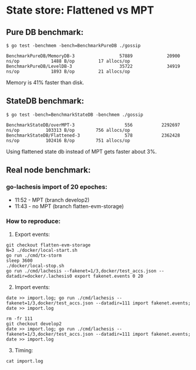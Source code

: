 # State store: Flattened vs MPT 


## Pure DB benchmark:

`$ go test -benchmem -bench=BenchmarkPureDB ./gossip`
```
BenchmarkPureDB/MemoryDB-3                 57889             20900 ns/op            1488 B/op         17 allocs/op
BenchmarkPureDB/LevelDB-3                  35722             34919 ns/op            1893 B/op         21 allocs/op
```
Memory is 41% faster than disk.


## StateDB benchmark:

`$ go test -bench=BenchmarkStateDB -benchmem ./gossip`
```
BenchmarkStateDB/overMPT-3                   556           2292697 ns/op          103313 B/op        756 allocs/op
BenchmarkStateDB/Flattened-3                 578           2362428 ns/op          102416 B/op        751 allocs/op
```
Using flattened state db instead of MPT gets faster about 3%.


## Real node benchmark:

### go-lachesis import of 20 epoches:

 * 11:52 - MPT (branch develop2)
 * 11:43 - no MPT (branch flatten-evm-storage)

### How to reproduce:

1. Export events:
```
git checkout flatten-evm-storage
N=3 ./docker/local-start.sh
go run ./cmd/tx-storm
sleep 3600
./docker/local-stop.sh
go run ./cmd/lachesis --fakenet=1/3,docker/test_accs.json --datadir=docker/.lachesis0 export fakenet.events 0 20
```

2. Import events:
```
date >> import.log; go run ./cmd/lachesis --fakenet=1/3,docker/test_accs.json --datadir=111 import fakenet.events; date >> import.log

rm -fr 111
git checkout develop2
date >> import.log; go run ./cmd/lachesis --fakenet=1/3,docker/test_accs.json --datadir=111 import fakenet.events; date >> import.log
```

3. Timing:
```
cat import.log
```
